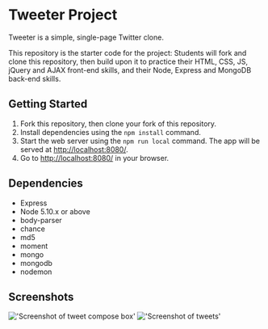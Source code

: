 # Tweeter Project

Tweeter is a simple, single-page Twitter clone.

This repository is the starter code for the project: Students will fork and clone this repository, then build upon it to practice their HTML, CSS, JS, jQuery and AJAX front-end skills, and their Node, Express and MongoDB back-end skills.

## Getting Started

1. Fork this repository, then clone your fork of this repository.
2. Install dependencies using the `npm install` command.
3. Start the web server using the `npm run local` command. The app will be served at <http://localhost:8080/>.
4. Go to <http://localhost:8080/> in your browser.

## Dependencies

- Express
- Node 5.10.x or above
- body-parser
- chance
- md5
- moment
- mongo
- mongodb
- nodemon

## Screenshots
!['Screenshot of tweet compose box'](https://github.com/arslanah99/tweeter/blob/master/docs/tweet-box.png)
!['Screenshot of tweets'](https://github.com/arslanah99/tweeter/blob/master/docs/tweets.png)